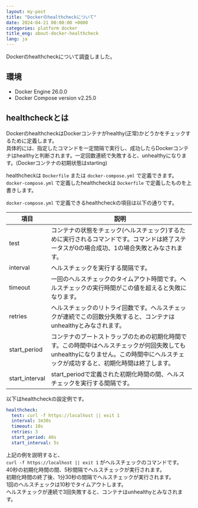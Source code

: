 ```yaml
---
layout: my-post
title: "Dockerのhealthcheckについて"
date: 2024-04-21 00:00:00 +0000
categories: platform docker
title_eng: about-docker-healthcheck
lang: ja
---
```


Dockerのhealthcheckについて調査しました。

## 環境
- Docker Engine 26.0.0
- Docker Compose version v2.25.0

## healthcheckとは
DockerのhealthcheckはDockerコンテナがhealthy(正常)かどうかをチェックするために定義します。  
具体的には、指定したコマンドを一定間隔で実行し、成功したらDockerコンテナはhealthyと判断されます。一定回数連続で失敗すると、unhealthyになります。(Dockerコンテナの初期状態はstarting)

healthcheckは `Dockerfile` または `docker-compose.yml` で定義できます。  
`docker-compose.yml` で定義したhealthcheckは `Dockerfile` で定義したものを上書きします。

`docker-compose.yml` で定義できるhealthcheckの項目は以下の通りです。  

|項目|説明|
|----|----|
|test|コンテナの状態をチェック(ヘルスチェック)するために実行されるコマンドです。コマンドは終了ステータスが0の場合成功、1の場合失敗とみなされます。|
|interval|ヘルスチェックを実行する間隔です。|
|timeout|一回のヘルスチェックのタイムアウト時間です。ヘルスチェックの実行時間がこの値を超えると失敗になります。|
|retries|ヘルスチェックのリトライ回数です。ヘルスチェックが連続でこの回数分失敗すると、コンテナはunhealthyとみなされます。|
|start_period|コンテナのブートストラップのための初期化時間です。この時間中はヘルスチェックが何回失敗してもunhealthyになりません。この時間中にヘルスチェックが成功すると、初期化時間は終了します。|
|start_interval|start_periodで定義された初期化時間の間、ヘルスチェックを実行する間隔です。|

以下はhealthcheckの設定例です。
```yml
healthcheck:
  test: curl -f https://localhost || exit 1
  interval: 1m30s
  timeout: 10s
  retries: 3
  start_period: 40s
  start_interval: 5s
```
上記の例を説明すると、  
`curl -f https://localhost || exit 1` がヘルスチェックのコマンドです。  
40秒の初期化時間の間、5秒間隔でヘルスチェックが実行されます。  
初期化時間の終了後、1分30秒の間隔でヘルスチェックが実行されます。  
1回のヘルスチェックは10秒でタイムアウトします。  
ヘルスチェックが連続で3回失敗すると、コンテナはunhealthyとみなされます。